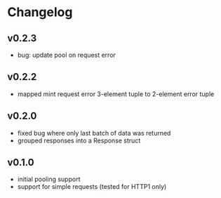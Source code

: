 # Changelog

## v0.2.3
- bug: update pool on request error

## v0.2.2
- mapped mint request error 3-element tuple to 2-element error tuple

## v0.2.0
- fixed bug where only last batch of data was returned
- grouped responses into a Response struct

## v0.1.0
- initial pooling support
- support for simple requests (tested for HTTP1 only)